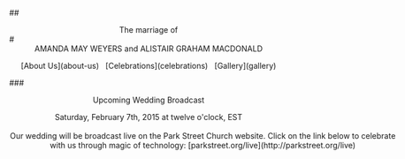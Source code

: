 ##<center>The marriage of</center>
#<center>AMANDA MAY WEYERS <span>and</span> ALISTAIR GRAHAM MACDONALD</center>

<center>[About Us](about-us) &nbsp; [Celebrations](celebrations) &nbsp; [Gallery](gallery)</center>

###<center>Upcoming Wedding Broadcast</center>

<center class="attention">  
Saturday, February 7th, 2015
at twelve o'clock, EST  
</center><br>

<center style="width:700px;margin:0 auto">Our wedding will be broadcast live on the Park Street Church website. Click on the link below to celebrate with us through magic of technology: 
[parkstreet.org/live](http://parkstreet.org/live)</center>

<script src="analytics.js"></script>